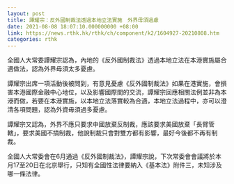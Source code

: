```yaml
---
layout: post
title: 譚耀宗：反外國制裁法透過本地立法實施　外界毋須過慮
date: 2021-08-08 18:07:10.000000000 +08:00
link: https://news.rthk.hk/rthk/ch/component/k2/1604927-20210808.htm
categories: rthk
---
```


全國人大常委譚耀宗認為，內地的《反外國制裁法》透過本地立法在本港實施屬合適做法，認為外界毋須太多憂慮。

譚耀宗出席一項活動後被問到，有意見憂慮《反外國制裁法》如果在港實施，會損害本港國際金融中心地位，以及影響國際間的交流，譚耀宗回應相關法例並非為本港而做，若要在本港實施，以本地立法落實較為合適，本地立法過程中，亦可以澄清各項問題，認為外資毋須過多憂慮。

譚耀宗又認為，外界不應只要求中國放棄反制裁，應該要求美國放棄「長臂管轄」，要求美國不搞制裁，他說制裁只會對雙方都有影響，最好今後都不再有制裁。

全國人大常委會在6月通過《反外國制裁法》，譚耀宗說，下次常委會會議將於本月17至20日在北京舉行，只知有全國性法律要納入《基本法》附件三，未知涉及哪一條法律。
